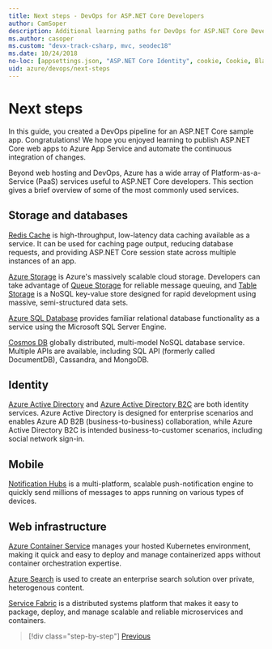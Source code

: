 ```yaml
---
title: Next steps - DevOps for ASP.NET Core Developers
author: CamSoper
description: Additional learning paths for DevOps for ASP.NET Core Developers.
ms.author: casoper
ms.custom: "devx-track-csharp, mvc, seodec18"
ms.date: 10/24/2018
no-loc: [appsettings.json, "ASP.NET Core Identity", cookie, Cookie, Blazor, "Blazor Server", "Blazor WebAssembly", "Identity", "Let's Encrypt", Razor, SignalR]
uid: azure/devops/next-steps
---
```

# Next steps

In this guide, you created a DevOps pipeline for an ASP.NET Core sample app. Congratulations! We hope you enjoyed learning to publish ASP.NET Core web apps to Azure App Service and automate the continuous integration of changes.

Beyond web hosting and DevOps, Azure has a wide array of Platform-as-a-Service (PaaS) services useful to ASP.NET Core developers. This section gives a brief overview of some of the most commonly used services.

## Storage and databases

[Redis Cache](/azure/redis-cache/) is high-throughput, low-latency data caching available as a service. It can be used for caching page output, reducing database requests, and providing ASP.NET Core session state across multiple instances of an app.

[Azure Storage](/azure/storage/) is Azure's massively scalable cloud storage. Developers can take advantage of [Queue Storage](/azure/storage/queues/storage-queues-introduction) for reliable message queuing, and [Table Storage](/azure/storage/tables/table-storage-overview) is a NoSQL key-value store designed for rapid development using massive, semi-structured data sets.

[Azure SQL Database](/azure/sql-database/) provides familiar relational database functionality as a service using the Microsoft SQL Server Engine.

[Cosmos DB](/azure/cosmos-db/) globally distributed, multi-model NoSQL database service. Multiple APIs are available, including SQL API (formerly called DocumentDB), Cassandra, and MongoDB.

## Identity

[Azure Active Directory](/azure/active-directory/) and [Azure Active Directory B2C](/azure/active-directory-b2c/) are both identity services. Azure Active Directory is designed for enterprise scenarios and enables Azure AD B2B (business-to-business) collaboration, while Azure Active Directory B2C is intended business-to-customer scenarios, including social network sign-in.

## Mobile

[Notification Hubs](/azure/notification-hubs/) is a multi-platform, scalable push-notification engine to quickly send millions of messages to apps running on various types of devices.

## Web infrastructure

[Azure Container Service](/azure/aks/) manages your hosted Kubernetes environment, making it quick and easy to deploy and manage containerized apps without container orchestration expertise.

[Azure Search](/azure/search/) is used to create an enterprise search solution over private, heterogenous content.

[Service Fabric](/azure/service-fabric/) is a distributed systems platform that makes it easy to package, deploy, and manage scalable and reliable microservices and containers.

>[!div class="step-by-step"]
>[Previous](monitoring.md)